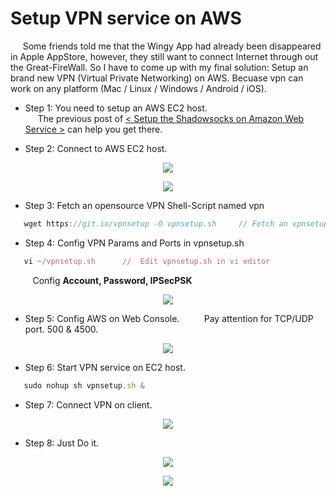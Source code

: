 # Setup VPN service on AWS  

&nbsp;&nbsp;&nbsp;&nbsp; Some friends told me that the Wingy App had already been disappeared in Apple AppStore, however, they still want to connect Internet through out the Great-FireWall. So I have to come up with my final solution: Setup an brand new VPN (Virtual Private Networking) on AWS. Becuase vpn can work on any platform (Mac / Linux / Windows / Android / iOS).


+ Step 1: You need to setup an AWS EC2 host.  
&nbsp;&nbsp;&nbsp;&nbsp; The previous post of [< Setup the Shadowsocks on Amazon Web Service >](./Readings/Setup-Shadowsocks-On-Amazon-Web-Service.md) can help you get there.

+ Step 2: Connect to AWS EC2 host.
<p align="center"> <img src="./AAA-resource/AWS/AWS-10.jpg"> </p>
<p align="center"> <img src="./AAA-resource/AWS/AWS-12.jpg"> </p>

+ Step 3: Fetch an opensource VPN Shell-Script named vpn

```javascript
   wget https://git.io/vpnsetup -O vpnsetup.sh     // Fetch an vpnsetup.sh file by wget command
```

+ Step 4: Config VPN Params and Ports in vpnsetup.sh
```javascript
   vi ~/vpnsetup.sh      //  Edit vpnsetup.sh in vi editor
```
&nbsp;&nbsp;&nbsp;&nbsp;&nbsp;&nbsp;&nbsp;&nbsp; Config <B>Account, Password, IPSecPSK</B>

<p align="center"> <img src="./AAA-resource/AWS/vpnsetup.sh.jpg"> </p>

+ Step 5: Config AWS on Web Console.
&nbsp;&nbsp;&nbsp;&nbsp;&nbsp;&nbsp;&nbsp;&nbsp; Pay attention for TCP/UDP port. 500 & 4500.
<p align="center"> <img src="./AAA-resource/AWS/VPN_AWS_PORT.jpg"> </p>

+ Step 6: Start VPN service on EC2 host.

```javascript
   sudo nohup sh vpnsetup.sh &
```

+ Step 7: Connect VPN on client.

<p align="center"> <img src="./AAA-resource/AWS/AWS-VPN.jpg"> </p>


+ Step 8: Just Do it.
<p align="center"> <img src="./AAA-resource/AWS/00.png"> </p>
<p align="center"> <img src="./AAA-resource/AWS/01.png"> </p>

